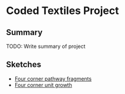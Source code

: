 # Coded Textiles Project

## Summary

TODO: Write summary of project

## Sketches

* [Four corner pathway fragments](https://coded-textiles.github.io/sketches/four_corner_pathway_fragments/index.html)
* [Four corner unit growth](https://coded-textiles.github.io/sketches/four_corner_unit_growth/index.html)
